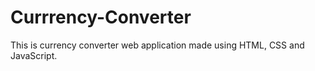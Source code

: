 # Currrency-Converter
This is currency converter web application made using HTML, CSS and JavaScript.
